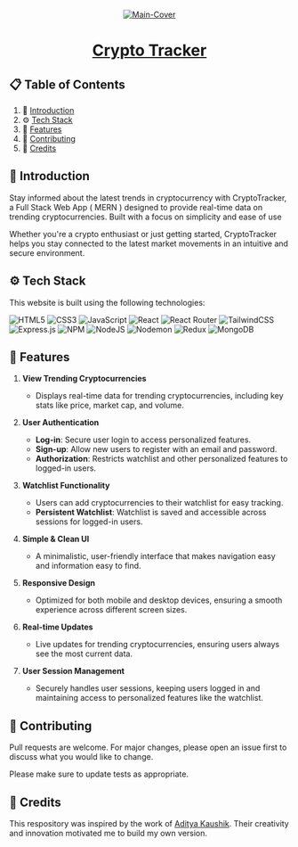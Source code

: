 <div align="center">
  <br />
   <a href="https://crypto-tracker-getarpit.netlify.app/" target="_blank"><img src="https://github.com/user-attachments/assets/c53f75b8-7774-4821-a286-b8c3c286230e" alt="Main-Cover" border="0"></a>
  <br />

# [Crypto Tracker ](https://crypto-tracker-getarpit.netlify.app/)

</div>

## 📋 <a name="table">Table of Contents</a>

1. 🤖 [Introduction](#introduction)
2. ⚙️ [Tech Stack](#techstack)
3. 🔋 [Features](#features)
4. 🚀 [Contributing](#contribute)
5. 🫡 [Credits](#credits)

## <a name="introduction">🤖 Introduction</a>

Stay informed about the latest trends in cryptocurrency with CryptoTracker, a Full Stack Web App ( MERN ) designed to provide real-time data on trending cryptocurrencies. Built with a focus on simplicity and ease of use

Whether you're a crypto enthusiast or just getting started, CryptoTracker helps you stay connected to the latest market movements in an intuitive and secure environment.

## <a name="techstack">⚙️ Tech Stack</a>

This website is built using the following technologies:

![HTML5](https://img.shields.io/badge/html5-%23E34F26.svg?style=for-the-badge&logo=html5&logoColor=white)
![CSS3](https://img.shields.io/badge/css3-%231572B6.svg?style=for-the-badge&logo=css3&logoColor=white)
![JavaScript](https://img.shields.io/badge/javascript-%23323330.svg?style=for-the-badge&logo=javascript&logoColor=%23F7DF1E)
![React](https://img.shields.io/badge/react-%2320232a.svg?style=for-the-badge&logo=react&logoColor=%2361DAFB)
![React Router](https://img.shields.io/badge/React_Router-CA4245?style=for-the-badge&logo=react-router&logoColor=white)
![TailwindCSS](https://img.shields.io/badge/tailwindcss-%2338B2AC.svg?style=for-the-badge&logo=tailwind-css&logoColor=white)
![Express.js](https://img.shields.io/badge/express.js-%23404d59.svg?style=for-the-badge&logo=express&logoColor=%2361DAFB)
![NPM](https://img.shields.io/badge/NPM-%23CB3837.svg?style=for-the-badge&logo=npm&logoColor=white)
![NodeJS](https://img.shields.io/badge/node.js-6DA55F?style=for-the-badge&logo=node.js&logoColor=white)
![Nodemon](https://img.shields.io/badge/NODEMON-%23323330.svg?style=for-the-badge&logo=nodemon&logoColor=%BBDEAD)
![Redux](https://img.shields.io/badge/redux-%23593d88.svg?style=for-the-badge&logo=redux&logoColor=white)
![MongoDB](https://img.shields.io/badge/MongoDB-%234ea94b.svg?style=for-the-badge&logo=mongodb&logoColor=white)

## <a name="features">🔋 Features</a>

1. **View Trending Cryptocurrencies**

   - Displays real-time data for trending cryptocurrencies, including key stats like price, market cap, and volume.

2. **User Authentication**

   - **Log-in**: Secure user login to access personalized features.
   - **Sign-up**: Allow new users to register with an email and password.
   - **Authorization**: Restricts watchlist and other personalized features to logged-in users.

3. **Watchlist Functionality**

   - Users can add cryptocurrencies to their watchlist for easy tracking.
   - **Persistent Watchlist**: Watchlist is saved and accessible across sessions for logged-in users.

4. **Simple & Clean UI**

   - A minimalistic, user-friendly interface that makes navigation easy and information easy to find.

5. **Responsive Design**

   - Optimized for both mobile and desktop devices, ensuring a smooth experience across different screen sizes.

6. **Real-time Updates**

   - Live updates for trending cryptocurrencies, ensuring users always see the most current data.

7. **User Session Management**
   - Securely handles user sessions, keeping users logged in and maintaining access to personalized features like the watchlist.

## <a name="contribute"> 🚀 Contributing</a>

Pull requests are welcome. For major changes, please open an issue first
to discuss what you would like to change.

Please make sure to update tests as appropriate.

## <a name="credits"> 🫡 Credits</a>

This respository was inspired by the work of [Aditya Kaushik](https://github.com/adityakshk499). Their creativity and innovation motivated me to build my own version.
